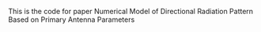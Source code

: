 This is the code for paper Numerical Model of Directional Radiation Pattern Based on Primary Antenna Parameters
